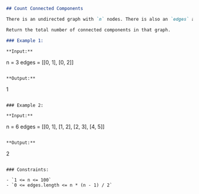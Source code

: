 ```markdown
## Count Connected Components

There is an undirected graph with `n` nodes. There is also an `edges` array, where `edges[i] = [a, b]` means that there is an edge between node `a` and node `b` in the graph.

Return the total number of connected components in that graph.

### Example 1:

**Input:**
```
n = 3
edges = [[0, 1], [0, 2]]
```

**Output:**
```
1
```

### Example 2:

**Input:**
```
n = 6
edges = [[0, 1], [1, 2], [2, 3], [4, 5]]
```

**Output:**
```
2
```

### Constraints:

- `1 <= n <= 100`
- `0 <= edges.length <= n * (n - 1) / 2`
```
